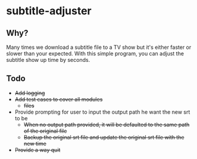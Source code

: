 # subtitle-adjuster

## Why?

Many times we download a subtitle file to a TV show but it's either faster or slower than your expected.
With this simple program, you can adjust the subtitle show up time by seconds.

## Todo
* ~~Add logging~~
* ~~Add test cases to cover all modules~~
    * ~~files~~
* Provide prompting for user to input the output path he want the new srt to be
    * ~~When no output path provided, it will be defaulted to the same path of the original file~~
    * ~~Backup the original srt file and update the original srt file with the new time~~
* ~~Provide a way quit~~
